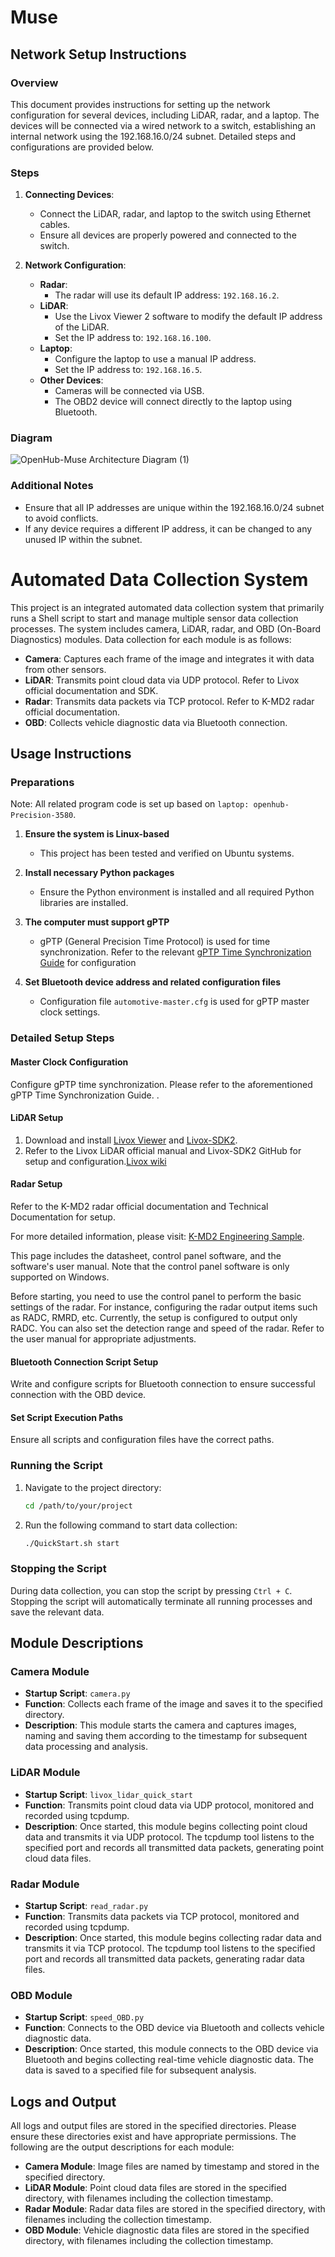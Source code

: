 # Muse
## Network Setup Instructions

### Overview
This document provides instructions for setting up the network configuration for several devices, including LiDAR, radar, and a laptop. The devices will be connected via a wired network to a switch, establishing an internal network using the 192.168.16.0/24 subnet. Detailed steps and configurations are provided below.

### Steps

1. **Connecting Devices**:
   - Connect the LiDAR, radar, and laptop to the switch using Ethernet cables.
   - Ensure all devices are properly powered and connected to the switch.

2. **Network Configuration**:
   - **Radar**:
     - The radar will use its default IP address: `192.168.16.2`.
   - **LiDAR**:
     - Use the Livox Viewer 2 software to modify the default IP address of the LiDAR.
     - Set the IP address to: `192.168.16.100`.
   - **Laptop**:
     - Configure the laptop to use a manual IP address.
     - Set the IP address to: `192.168.16.5`.
   - **Other Devices**:
     - Cameras will be connected via USB.
     - The OBD2 device will connect directly to the laptop using Bluetooth.

### Diagram
![OpenHub-Muse Architecture Diagram (1)](https://github.com/user-attachments/assets/1fb00f06-6135-403b-97f7-c2b15824871e)

### Additional Notes
- Ensure that all IP addresses are unique within the 192.168.16.0/24 subnet to avoid conflicts.
- If any device requires a different IP address, it can be changed to any unused IP within the subnet.


# Automated Data Collection System

This project is an integrated automated data collection system that primarily runs a Shell script to start and manage multiple sensor data collection processes. The system includes camera, LiDAR, radar, and OBD (On-Board Diagnostics) modules. Data collection for each module is as follows:

- **Camera**: Captures each frame of the image and integrates it with data from other sensors.
- **LiDAR**: Transmits point cloud data via UDP protocol. Refer to Livox official documentation and SDK.
- **Radar**: Transmits data packets via TCP protocol. Refer to K-MD2 radar official documentation.
- **OBD**: Collects vehicle diagnostic data via Bluetooth connection.

## Usage Instructions

### Preparations

Note: All related program code is set up based on `laptop: openhub-Precision-3580`.

1. **Ensure the system is Linux-based**
   - This project has been tested and verified on Ubuntu systems.

2. **Install necessary Python packages**
   - Ensure the Python environment is installed and all required Python libraries are installed.

3. **The computer must support gPTP**
   - gPTP (General Precision Time Protocol) is used for time synchronization. Refer to the relevant [gPTP 
     Time Synchronization Guide](https://livox-wiki-cn.readthedocs.io/zh-cn/latest/tutorials/new_product/common/time_sync.html#gptp) for configuration

4. **Set Bluetooth device address and related configuration files**
   - Configuration file `automotive-master.cfg` is used for gPTP master clock settings.

### Detailed Setup Steps

#### Master Clock Configuration

Configure gPTP time synchronization. Please refer to the aforementioned gPTP Time Synchronization Guide.
.

#### LiDAR Setup

1. Download and install [Livox Viewer](https://www.livoxtech.com/downloads) and [Livox-SDK2](https://github.com/Livox-SDK/Livox-SDK2).
2. Refer to the Livox LiDAR official manual and Livox-SDK2 GitHub for setup and configuration.[Livox wiki](https://livox-wiki-en.readthedocs.io/en/latest/index.html)

#### Radar Setup

Refer to the K-MD2 radar official documentation and Technical Documentation for setup.

For more detailed information, please visit: [K-MD2 Engineering Sample](https://rfbeam.ch/product/k-md2-engineering-sample/).

This page includes the datasheet, control panel software, and the software's user manual.
Note that the control panel software is only supported on Windows.

Before starting, you need to use the control panel to perform the basic settings of the radar.
For instance, configuring the radar output items such as RADC, RMRD, etc. Currently, the setup is configured to output only RADC.
You can also set the detection range and speed of the radar. Refer to the user manual for appropriate adjustments.


#### Bluetooth Connection Script Setup

Write and configure scripts for Bluetooth connection to ensure successful connection with the OBD device.

#### Set Script Execution Paths

Ensure all scripts and configuration files have the correct paths.

### Running the Script

1. Navigate to the project directory:

    ```bash
    cd /path/to/your/project
    ```

2. Run the following command to start data collection:

    ```bash
    ./QuickStart.sh start
    ```

### Stopping the Script

During data collection, you can stop the script by pressing `Ctrl + C`. Stopping the script will automatically terminate all running processes and save the relevant data.

## Module Descriptions

### Camera Module

- **Startup Script**: `camera.py`
- **Function**: Collects each frame of the image and saves it to the specified directory.
- **Description**: This module starts the camera and captures images, naming and saving them according to the timestamp for subsequent data processing and analysis.

### LiDAR Module

- **Startup Script**: `livox_lidar_quick_start`
- **Function**: Transmits point cloud data via UDP protocol, monitored and recorded using tcpdump.
- **Description**: Once started, this module begins collecting point cloud data and transmits it via UDP protocol. The tcpdump tool listens to the specified port and records all transmitted data packets, generating point cloud data files.

### Radar Module

- **Startup Script**: `read_radar.py`
- **Function**: Transmits data packets via TCP protocol, monitored and recorded using tcpdump.
- **Description**: Once started, this module begins collecting radar data and transmits it via TCP protocol. The tcpdump tool listens to the specified port and records all transmitted data packets, generating radar data files.

### OBD Module

- **Startup Script**: `speed_OBD.py`
- **Function**: Connects to the OBD device via Bluetooth and collects vehicle diagnostic data.
- **Description**: Once started, this module connects to the OBD device via Bluetooth and begins collecting real-time vehicle diagnostic data. The data is saved to a specified file for subsequent analysis.

## Logs and Output

All logs and output files are stored in the specified directories. Please ensure these directories exist and have appropriate permissions. The following are the output descriptions for each module:

- **Camera Module**: Image files are named by timestamp and stored in the specified directory.
- **LiDAR Module**: Point cloud data files are stored in the specified directory, with filenames including the collection timestamp.
- **Radar Module**: Radar data files are stored in the specified directory, with filenames including the collection timestamp.
- **OBD Module**: Vehicle diagnostic data files are stored in the specified directory, with filenames including the collection timestamp.

